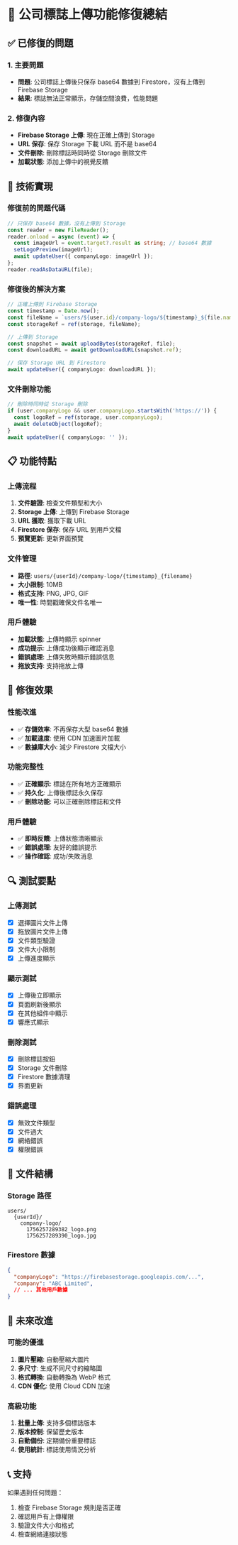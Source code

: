 # 🏢 公司標誌上傳功能修復總結

## **✅ 已修復的問題**

### **1. 主要問題**
- **問題**: 公司標誌上傳後只保存 base64 數據到 Firestore，沒有上傳到 Firebase Storage
- **結果**: 標誌無法正常顯示，存儲空間浪費，性能問題

### **2. 修復內容**
- **Firebase Storage 上傳**: 現在正確上傳到 Storage
- **URL 保存**: 保存 Storage 下載 URL 而不是 base64
- **文件刪除**: 刪除標誌時同時從 Storage 刪除文件
- **加載狀態**: 添加上傳中的視覺反饋

## **🔧 技術實現**

### **修復前的問題代碼**
```typescript
// 只保存 base64 數據，沒有上傳到 Storage
const reader = new FileReader();
reader.onload = async (event) => {
  const imageUrl = event.target?.result as string; // base64 數據
  setLogoPreview(imageUrl);
  await updateUser({ companyLogo: imageUrl });
};
reader.readAsDataURL(file);
```

### **修復後的解決方案**
```typescript
// 正確上傳到 Firebase Storage
const timestamp = Date.now();
const fileName = `users/${user.id}/company-logo/${timestamp}_${file.name}`;
const storageRef = ref(storage, fileName);

// 上傳到 Storage
const snapshot = await uploadBytes(storageRef, file);
const downloadURL = await getDownloadURL(snapshot.ref);

// 保存 Storage URL 到 Firestore
await updateUser({ companyLogo: downloadURL });
```

### **文件刪除功能**
```typescript
// 刪除時同時從 Storage 刪除
if (user.companyLogo && user.companyLogo.startsWith('https://')) {
  const logoRef = ref(storage, user.companyLogo);
  await deleteObject(logoRef);
}
await updateUser({ companyLogo: '' });
```

## **📋 功能特點**

### **上傳流程**
1. **文件驗證**: 檢查文件類型和大小
2. **Storage 上傳**: 上傳到 Firebase Storage
3. **URL 獲取**: 獲取下載 URL
4. **Firestore 保存**: 保存 URL 到用戶文檔
5. **預覽更新**: 更新界面預覽

### **文件管理**
- **路徑**: `users/{userId}/company-logo/{timestamp}_{filename}`
- **大小限制**: 10MB
- **格式支持**: PNG, JPG, GIF
- **唯一性**: 時間戳確保文件名唯一

### **用戶體驗**
- **加載狀態**: 上傳時顯示 spinner
- **成功提示**: 上傳成功後顯示確認消息
- **錯誤處理**: 上傳失敗時顯示錯誤信息
- **拖放支持**: 支持拖放上傳

## **🎯 修復效果**

### **性能改進**
- ✅ **存儲效率**: 不再保存大型 base64 數據
- ✅ **加載速度**: 使用 CDN 加速圖片加載
- ✅ **數據庫大小**: 減少 Firestore 文檔大小

### **功能完整性**
- ✅ **正確顯示**: 標誌在所有地方正確顯示
- ✅ **持久化**: 上傳後標誌永久保存
- ✅ **刪除功能**: 可以正確刪除標誌和文件

### **用戶體驗**
- ✅ **即時反饋**: 上傳狀態清晰顯示
- ✅ **錯誤處理**: 友好的錯誤提示
- ✅ **操作確認**: 成功/失敗消息

## **🔍 測試要點**

### **上傳測試**
- [x] 選擇圖片文件上傳
- [x] 拖放圖片文件上傳
- [x] 文件類型驗證
- [x] 文件大小限制
- [x] 上傳進度顯示

### **顯示測試**
- [x] 上傳後立即顯示
- [x] 頁面刷新後顯示
- [x] 在其他組件中顯示
- [x] 響應式顯示

### **刪除測試**
- [x] 刪除標誌按鈕
- [x] Storage 文件刪除
- [x] Firestore 數據清理
- [x] 界面更新

### **錯誤處理**
- [x] 無效文件類型
- [x] 文件過大
- [x] 網絡錯誤
- [x] 權限錯誤

## **📁 文件結構**

### **Storage 路徑**
```
users/
  {userId}/
    company-logo/
      1756257289382_logo.png
      1756257289390_logo.jpg
```

### **Firestore 數據**
```json
{
  "companyLogo": "https://firebasestorage.googleapis.com/...",
  "company": "ABC Limited",
  // ... 其他用戶數據
}
```

## **🚀 未來改進**

### **可能的優進**
1. **圖片壓縮**: 自動壓縮大圖片
2. **多尺寸**: 生成不同尺寸的縮略圖
3. **格式轉換**: 自動轉換為 WebP 格式
4. **CDN 優化**: 使用 Cloud CDN 加速

### **高級功能**
1. **批量上傳**: 支持多個標誌版本
2. **版本控制**: 保留歷史版本
3. **自動備份**: 定期備份重要標誌
4. **使用統計**: 標誌使用情況分析

## **📞 支持**

如果遇到任何問題：
1. 檢查 Firebase Storage 規則是否正確
2. 確認用戶有上傳權限
3. 驗證文件大小和格式
4. 檢查網絡連接狀態 